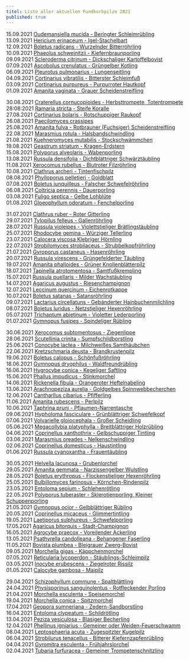 ```yaml
---
titel: Liste aller aktuellen Fundkorbpilze 2021
published: true
---
```

15.09.2021 [Oudemansiella mucida - Beringter Schleimrübling](/pilze/oudemansiella-mucida-beringter-schleimrübling)  
13.09.2021 [Hericium erinaceum - Igel-Stachelbart](/pilze/hericium-erinaceus-hericium-erinaceum)\
12.09.2021 [Boletus radicans - Wurzelnder Bitterröhrling](/boletus-radicans-wurzelnder-bitterröhrling)\
10.09.2021 [Phaeolus schweinitzii - Kiefernbraunporling](/pilze/phaeolus-spadiceus-kiefernbraunporling)\
09.09.2021 [Scleroderma citrinum - Dickschaliger Kartoffelbovist](/pilze/scleroderma-citrinum-dickschaliger-kartoffelbovist)\
07.09.2021 [Ascobolus crenulatus - Grüngelber Kotling](/pilze/ascobolus-crenulatus-grüngelber-kotling)\
06.09.2021 [Pleurotus pulmonarius - Lungenseitling](/pilze/pleurotus-pulmonarius-lungenseitling-löffelseitling)\
04.09.2021 [Cortinarius vibratilis - Bitterster Schleimfuß](/pilze/cortinarius-vibratilis-gallen-schleimfuß-bitterster-schleimfuß)\
03.09.2021 [Cortinarius purpureus - Purpurroter Hautkopf](/pilze/cortinarius-purpureus-purpurroter-hautkopf)\
01.09.2021 [Amanita vaginata - Grauer Scheidenstreifling](/pilze/amanita-vaginata-grauer-scheidenstreifling)

30.08.2021 [Craterellus cornucopioides - Herbsttrompete, Totentrompete](/pilze/craterellus-cornucopioides-herbsttrompete-totentrompete)\
28:08:2021 [Ramaria stricta - Steife Koralle](/pilze/ramaria-stricta-steife-koralle)\
27.08.2021 [Cortinarius bolaris - Rotschuppiger Raukopf](/pilze/cortinarius-bolaris-rotschuppiger-raukopf)\
26.08.2021 [Paecilomyces crassipes](/pilze/paecilomyces-crassipes)\
25.08.2021 [Amanita fulva - Rotbrauner (Fuchsiger) Scheidenstreifling](/pilze/amanita-fulva-rotbrauner-fuchsiger-scheidenstreifling)\
22.08.2021 [Marasmius rotula - Halsbandschwindling](/pilze/marasmius-rotula-halsbandschwindling)\
21.08.2021 [Kuehneromyces mutabilis - Stockschwämmchen](/pilze/kuehneromyces-mutabilis-stockschwämmchen)\
19.08.2021 [Geastrum striatum - Kragen-Erdstern](/pilze/geastrum-striatum-kragen-erdstern)\
15.08.2021 [Polyporus alveolaris - Wabenporling](/pilze/polyporus-alveolaris-wabenporling)\
13.08.2021 [Russula densifolia - Dichtblättriger Schwärztäubling](/pilze/russula-densifolia-dichtblättriger-schwärztäubling)\
11.08.2021 [Xerocomus rubellus - Blutroter Filzröhrling](/pilze/xerocomus-rubellus-blutroter-filzröhrling)\
10.08.2021 [Clathrus archeri - Tintenfischpilz](/pilze/clathrus-archeri-tintenfischpilz)\
08.08.2021 [Phylloporus pelletieri - Goldblatt](/pilze/phylloporus-pelletieri-goldblatt)\
07.08.2021 [Boletus junquilleus - Falscher Schwefelröhrling](/pilze/boletus-junquilleus-falscher-schwefelröhrling)\
06.08.2021 [Coltricia perennis - Dauerporling](/pilze/coltricia-perennis-gezonter-dauerporling)\
03.08.2021 [Fuligo septica - Gelbe Lohblüte](/pilze/fuligo-septica-gelbe-lohblüte)\
01.08.2021 [Gloeophyllum odoratum - Fenchelporling](/pilze/gloeophyllum-odoratum-fenchelporling)

31.07.2021 [Clathrus ruber - Roter Gitterling](/pilze/clathrus-ruber-roter-gitterling)\
29.07.2021 [Tylopilus felleus - Gallenröhrling](/artikel/die-invasion-der-bitterlinge.html)\
28.07.2021 [Russula violeipes - Violettstieliger Brätlingstäubling](/pilze/russula-violeipes-violettstieliger-brätlingstäubling)\
25.07.2021 [Rhodocybe gemina - Würziger Tellerling](/pilze/rhodocybe-gemina-würziger-tellerling)\
23.07.2021 [Calocera viscosa Klebriger Hörnling](/pilze/calocera-viscosa-klebriger-hörnling)\
22.07.2021 [Strobilomyces strobilaceus - Strubbelkopfröhrling](/pilze/strobilomyces-strobilaceus-strubbelkopfröhrling)\
21.07.2021 [Gyroporus castaneus - Hasenröhrling](/pilze/gyroporus-castaneus-hasenröhrling)\
20.07.2021 [Russula virescens - Grüngefelderter Täubling](/pilze/russula-virescens-grüngefelderter-täubling)\
19.07.2021 [Amanita phalloides - Grüner Knollenblätterpilz](/pilze/amanita-phalloides-grüner-knollenblätterpilz)\
18.07.2021 [Tapinella atrotomentosa - Samtfußkrempling](/pilze/tapinella-atrotomentosa-samtfußkrempling)\
15.07.2021 [Russula puellaris - Milder Wachstäubling](/pilze/russula-puellaris-milder-wachstäubling-mädchentäubling)\
14.07.2021 [Agaricus augustus - Riesenchampignon](/pilze/agaricus-augustus-riesenchampignon)\
12.07.2021 [Leccinum quercinum - Eichenrotkappe](/pilze/leccinum-quercinum-eichenrotkappe)\
10.07.2021 [Boletus satanas - Satansröhrling](/pilze/boletus-satanas-satansröhrling)\
09.07.2021 [Lactarius circellatuns - Gebänderter Hainbuchenmilchling](/lactarius-circellatus-gebänderter-hainbuchenmilchling)\
08.07.2021 [Boletus luridus - Netzstieliger Hexenröhrling](/pilze/boletus-luridus-netzstieliger-hexenröhrling)\
05.07.2021 [Trichaptum abietinum - Violetter Lederporling](/trichaptum-abietinum-violetter-lederporling-gemeiner-violettporling)\
01.07.2021 [Gymnopus fusipes - Spindeliger Rübling](/pilze/gymnopus-fusipes-spindeliger-rübling)

30.06.2021 [Xerocomus subtomentosus - Ziegenlippe](/pilze/xerocomus-subtomentosus-ziegenlippe)\
28.06.2021 [Scutellinia crinita - Sumpfschildborstling](/pilze/scutellinia-crinita-bewimperter-schildborstling-sumpfschildborstling)\
25.06.2021 [Conocybe lactea - Milchweißes Samthäubchen](/pilze/conocybe-lactea-milchweißes-samthäubchen)\
22.06.2021 [Kretzschmaria deusta - Brandkrustenpilz](/pilze/kretzschmaria-deusta-brandkrustenpilz)\
19.06.2021 [Boletus calopus - Schönfußröhrling](/pilze/boletus-calopus-schönfußröhrling)\
18.06.2021 [Gymnopus dryophilus - Waldfreundrübling](/pilze/gymnopus-dryophilus-waldfreundrübling)\
16.06.2021 [Hygrocybe conica - Kegeliger Saftling](/pilze/hygrocybe-conica-kegeliger-saftling-schwärzender-saftling)\
15.06.2021 [Phallus impudicus - Stinkmorchel](/pilze/phallus-impudicus-stinkmorchel)\
14.06.2021 [Rickenella fibula - Orangeroter Heftelnabeling](/pilze/rickenella-fibula)\
13.06.2021 [Arachnopeziza aurelia - Goldgelbes Spinnwebbecherchen](<13.06.2021  Arachnopeziza aurelia - Goldgelbes Spinnwebbecherchen>)\
12.06.2021 [Cantharllus cibarius - Pfifferling](/pilze/cantharellus-cibarius-pfifferling)\
11.06.2021 [Amanita rubescens - Perlpilz](/pilze/amanita-rubescens-perlpilz)\
10.06.2021 [Taphrina pruni - Pflaumen-Narrentasche](/pilze/taphrina-pruni-pflaumen-narrentasche)\
09.06.2021 [Hypholoma fasciculare - Grünblättriger Schwefelkopf](/pilze/hypholoma-fasciculare-grünblättriger-schwefelkopf)\
07.06.2021 [Volvarielle gloiocephala - Großer Scheidling](/pilze/volvariella-gloiocephala-großer-scheidling)\
05.06.2021 [Megacollybia platyphylla - Breitblättriger Holzrübling](/pilze/megacollybia-platyphylla-breitblatt-breitblättriger-holzrübling)\
04.06.2021 [Coprinellus xanthothrix - Gelbschuppiger Tintling](/pilze/coprinellus-xanthothrix-gelbschuppiger-tintling)\
03.06.2021 [Marasmius oreades - Nelkenschwindling](/pilze/marasmius-oreades-nelkenschwindling)\
02.06.2021 [Coprinellus domesticus - Haustintling](/pilze/coprinellus-domesticus-haustintling)\
01.06.2021 [Russula cyanoxantha - Frauentäubling](/pilze/russula-cyanoxantha-frauentäubling)

30.05.2021 [Helvella lacunosa - Grubenlorchel](/pilze/helvella-lacunosa-grubenlorchel)\
29.05.2021 [Amanita gemmata - Narzissengelber Wulstling](/pilze/amanita-gemmata-narzissengelber-wulstling)\
28.05.2021 [Boletus erythropus - Flockenstieliger Hexenröhrling](/pilze/boletus-erythropus-flockenstieliger-hexenröhrling)\
25.05.2021 [Bulbillomyces farinosus - Körnchen-Rindenpilz](/pilze/bulbillomyces-farinosus-körnchen-rindenpilz)\
23.05.2021 [Entoloma sepium - Schlehenrötling](/pilze/entoloma-sepium-schlehenrötling)\
22.05.2021 [Polyporus tuberaster - Sklerotienporling, Kleiner Schuppenporling](/pilze/polyporus-tuberaster-sklerotienporling)\
21.05.2021 [Gymnopus ocior - Gelbblättriger Rübling](/gymnopus-ocior-gelbblättriger-rübling)\
20.05.2021 [Coprinellus micaceus - Glimmertintling](/pilze/coprinellus-micaceus-glimmertintling)\
19.05.2021 [Laetiporus sulphureus - Schwefelporling](/pilze/laetiporus-sulphureus-schwefelporling)\
17.05.2021 [Agaricus bitorquis - Stadt-Champignon](/pilze/agaricus-bitorquis-stadt-champignon)\
16.05.2021 [Agrocybe praecox - Voreilender Ackerling](/pilze/agrocybe-praecox-voreilender-ackerling)\
13.05.2021 [Psathyrella candolleana - Behangener Faserling](/pilze/psathyrella-candolleana-behangener-faserling)\
11.05.2021 [Bovista plumbea - Bleigrauer Zwerg-Bovist](/pilze/bovista-plumbea-bleigrauer-zwerg-bovist)\
09.05.2021 [Morchella gigas - Käppchenmorchel](/pilze/morchella-gigas-käppchenmorchel)\
07.05.2021 [Reticularia lycoperdon - Stäublings-Schleimpilz](/pilze/reticularia-lycoperdon-stäublings-schleimpilz)\
03.05.2021 [Inocybe erubescens - Ziegelroter Rissilz](/pilze/inocybe-erubescens-ziegelroter-risspilz)\
01.05.2021 [Calocybe gambosa - Maipilz](/pilze/calocybe-gambosa-maipilz)

29.04.2021 [Schizophyllum commune - Spaltblättling](/pilze/schizophyllum-commune-spaltblättling)\
24.04.2021 [Physisporinus sanguinolentus - Rotfleckender Porling](/pilze/physisporinus-sanguinolentus-rotfleckender-porling)\
21.04.2021  [Morchella esculenta - Speisemorchel](/pilze/morchella-esculenta-speisemorchel)\
19.04.2021  [Morchella conica - Spitzmorchel](/pilze/morchella-conica-spitzmorchel)\
17.04.2021  [Geopora sumneriana - Zedern-Sandborstling](/pilze/geopora-sumneriana-zedern-sandborstling)\
16.04.2021  [Entoloma clypeatum - Schildrötling](/pilze/entoloma-clypeatum-schildrötling)\
13.04.2021  [Peziza vesiculosa - Blasiger Becherling](/pilze/peziza-vesiculosa-blasiger-becherling)\
12.04.2021  [Phellinus igniarius - Gemeiner oder Weiden-Feuerschwamm](/pilze/phellinus-igniarius-gemeiner-feuerschwamm)\
08.04.2021  [Leptosphaeria acuta - Zugespitzter Kugelpilz](/pilze/leptosphaeria-acuta-zugespitzter-kugelpilz)\
06.04.2021  [Strobilurus tenacellus - Bitterer Kiefernzapfenrübling](/pilze/strobilurus-tenacellus-bitterer-kiefern-zapfenrübling)\
04.04.2021  [Gyromitra esculenta - Frühjahrslorchel](/pilze/gyromitra-esculenta-frühjahrslorchel)\
02.04.2021  [Tubaria furfuracea - Gemeiner Trompetenschnitzling](/pilze/tubaria-furfuracea-gemeiner-trompetenschnitzling)